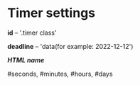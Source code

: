 # Timer settings

**id** – '.timer class'

**deadline** – 'data(for example: 2022-12-12')

***HTML name***

#seconds, #minutes, #hours, #days
